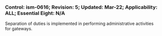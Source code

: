 ### Control: ism-0616; Revision: 5; Updated: Mar-22; Applicability: ALL; Essential Eight: N/A
<p>Separation of duties is implemented in performing administrative activities for gateways.</p>